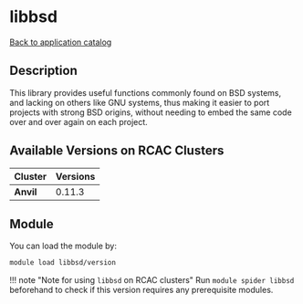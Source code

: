 # libbsd

[Back to application catalog](../app_catalog.md)

## Description
This library provides useful functions commonly found on BSD systems, and lacking on others like GNU systems, thus making it easier to port projects with strong BSD origins, without needing to embed the same code over and over again on each project.

## Available Versions on RCAC Clusters
|Cluster|Versions|
|---|---|
|**Anvil**|0.11.3|

## Module
You can load the module by:

```bash
module load libbsd/version
```

!!! note "Note for using `libbsd` on RCAC clusters"
    Run `module spider libbsd` beforehand to check if this version requires any prerequisite modules.
